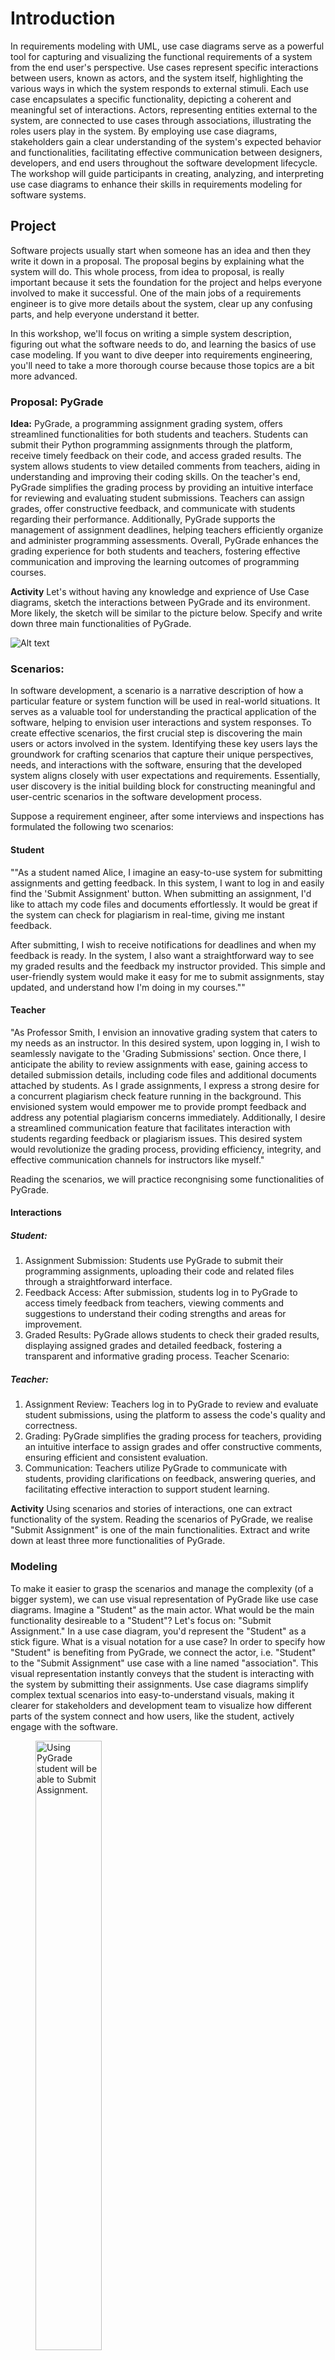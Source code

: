 # Introduction

In requirements modeling with UML, use case diagrams serve as a powerful tool for capturing and visualizing the functional requirements of a system from the end user's perspective. Use cases represent specific interactions between users, known as actors, and the system itself, highlighting the various ways in which the system responds to external stimuli. Each use case encapsulates a specific functionality, depicting a coherent and meaningful set of interactions. Actors, representing entities external to the system, are connected to use cases through associations, illustrating the roles users play in the system. By employing use case diagrams, stakeholders gain a clear understanding of the system's expected behavior and functionalities, facilitating effective communication between designers, developers, and end users throughout the software development lifecycle. The workshop will guide participants in creating, analyzing, and interpreting use case diagrams to enhance their skills in requirements modeling for software systems.

## Project

Software projects usually start when someone has an idea and then they write it down in a proposal. The proposal begins by explaining what the system will do. This whole process, from idea to proposal, is really important because it sets the foundation for the project and helps everyone involved to make it successful. One of the main jobs of a requirements engineer is to give more details about the system, clear up any confusing parts, and help everyone understand it better.

In this workshop, we'll focus on writing a simple system description, figuring out what the software needs to do, and learning the basics of use case modeling. If you want to dive deeper into requirements engineering, you'll need to take a more thorough course because those topics are a bit more advanced.

### Proposal: PyGrade

**Idea:** PyGrade, a programming assignment grading system, offers streamlined functionalities for both students and teachers. Students can submit their Python programming assignments through the platform, receive timely feedback on their code, and access graded results. The system allows students to view detailed comments from teachers, aiding in understanding and improving their coding skills. On the teacher's end, PyGrade simplifies the grading process by providing an intuitive interface for reviewing and evaluating student submissions. Teachers can assign grades, offer constructive feedback, and communicate with students regarding their performance. Additionally, PyGrade supports the management of assignment deadlines, helping teachers efficiently organize and administer programming assessments. Overall, PyGrade enhances the grading experience for both students and teachers, fostering effective communication and improving the learning outcomes of programming courses.

**Activity** Let's without having any knowledge and exprience of Use Case diagrams, sketch the interactions between PyGrade and its environment. More likely, the sketch will be similar to the picture below. Specify and write down three main functionalities of PyGrade.

![Alt text](./ws_uc_imgs/ws_uc_sketch.png "A sketch of PyGrade")


### Scenarios:


In software development, a scenario is a narrative description of how a particular feature or system function will be used in real-world situations. It serves as a valuable tool for understanding the practical application of the software, helping to envision user interactions and system responses. To create effective scenarios, the first crucial step is discovering the main users or actors involved in the system. Identifying these key users lays the groundwork for crafting scenarios that capture their unique perspectives, needs, and interactions with the software, ensuring that the developed system aligns closely with user expectations and requirements. Essentially, user discovery is the initial building block for constructing meaningful and user-centric scenarios in the software development process. 

Suppose a requirement engineer, after some interviews and inspections has formulated the following two scenarios:

#### Student
""As a student named Alice, I imagine an easy-to-use system for submitting assignments and getting feedback. In this system, I want to log in and easily find the 'Submit Assignment' button. When submitting an assignment, I'd like to attach my code files and documents effortlessly. It would be great if the system can check for plagiarism in real-time, giving me instant feedback.

After submitting, I wish to receive notifications for deadlines and when my feedback is ready. In the system, I also want a straightforward way to see my graded results and the feedback my instructor provided. This simple and user-friendly system would make it easy for me to submit assignments, stay updated, and understand how I'm doing in my courses.""

#### Teacher
"As Professor Smith, I envision an innovative grading system that caters to my needs as an instructor. In this desired system, upon logging in, I wish to seamlessly navigate to the 'Grading Submissions' section. Once there, I anticipate the ability to review assignments with ease, gaining access to detailed submission details, including code files and additional documents attached by students. As I grade assignments, I express a strong desire for a concurrent plagiarism check feature running in the background. This envisioned system would empower me to provide prompt feedback and address any potential plagiarism concerns immediately. Additionally, I desire a streamlined communication feature that facilitates interaction with students regarding feedback or plagiarism issues. This desired system would revolutionize the grading process, providing efficiency, integrity, and effective communication channels for instructors like myself."


Reading the scenarios, we will practice recongnising some functionalities of PyGrade.

#### Interactions

##### Student:

1. Assignment Submission: Students use PyGrade to submit their programming assignments, uploading their code and related files through a straightforward interface.
2. Feedback Access: After submission, students log in to PyGrade to access timely feedback from teachers, viewing comments and suggestions to understand their coding strengths and areas for improvement.
3. Graded Results: PyGrade allows students to check their graded results, displaying assigned grades and detailed feedback, fostering a transparent and informative grading process.
Teacher Scenario:

##### Teacher:

1. Assignment Review: Teachers log in to PyGrade to review and evaluate student submissions, using the platform to assess the code's quality and correctness.
2. Grading: PyGrade simplifies the grading process for teachers, providing an intuitive interface to assign grades and offer constructive comments, ensuring efficient and consistent evaluation.
3. Communication: Teachers utilize PyGrade to communicate with students, providing clarifications on feedback, answering queries, and facilitating effective interaction to support student learning.

**Activity** Using scenarios and stories of interactions, one can extract functionality of the system. Reading the scenarios of PyGrade, we realise "Submit Assignment" is one of the main functionalities. Extract and write down at least three more functionalities of PyGrade. 

### Modeling

To make it easier to grasp the scenarios and manage the complexity (of a bigger system), we can use visual representation of PyGrade like use case diagrams. Imagine a "Student" as the main actor. What would be the main functionality desireable to a "Student"? Let's focus on: "Submit Assignment." In a use case diagram, you'd represent the "Student" as a stick figure. What is a visual notation for a use case? In order to specify how "Student" is benefiting from PyGrade, we connect the actor, i.e. "Student" to the "Submit Assignment" use case with a line named "association". This visual representation instantly conveys that the student is interacting with the system by submitting their assignments. Use case diagrams simplify complex textual scenarios into easy-to-understand visuals, making it clearer for stakeholders and development team to visualize how different parts of the system connect and how users, like the student, actively engage with the software.

<figure>
<img src="./ws_uc_imgs/uc_pygrade_01.png" alt="Using PyGrade student will be able to Submit Assignment."  width="50%" height="50%">
<figcaption> Use Case Model: Submit Assignment  </figcaption>
</figure>

**Activity** You have discovered more functionalities of PyGrade. Moreover, we know there is one more actor using PyGrade. Who (What) is the other actor? Complete Use Case Diagram with new use cases associated with correct actors. Hint: First write down scenarios of some of the functionalities that are important to model.

### Inclusion

One can elaboarte more details in a use case diagram. Use cases can be broken into smaller pieces. In this way we say one use case includes the other use case. The relashipship between two use cases is a **dependency** labeled as *<< include >>*. 

In simple terms, the "include" relationship in use cases is like putting smaller puzzles into a bigger one. Imagine you have a big use case, like "Ordering Food." Inside that, you might have smaller actions like "Selecting Items" and "Making Payment." The "include" relationship is like saying, "To order food, you must include the actions of selecting items and making payment." It helps break down the big picture into smaller, manageable parts, making it clear how different actions fit together to achieve the main goal. It's like building with building blocks – you include the smaller blocks to create the complete structure.

**Example**: Analysing this sentence can reveal one smaller use case included in "Submit Assignment". 

**Students use PyGrade to submit their programming assignments, <ins>uploading their code and related files</ins> through ...**

Check how this is modeled in the following diagram:

<figure>
<img src="./ws_uc_imgs/uc_pygrade_02.png" alt="To Submit an Assignment the student needs to Attach File."  width="50%" height="50%">
<figcaption> Use Case Model: Submit Assignment includes Attach File </figcaption>
</figure>


**Activity** Read the provided scenarios again. Do you recognise smaller use cases (functionalities) included in already modeled use cases? Update your model.

### Extension

Similar to "inclusion", one can divide a bigger use case into smaller ones but with a relationship that reflects optionality. This is called "extend". Think of the "extend" relationship in use cases like adding extra options to a basic plan. Imagine you have a use case called "Buy Ticket," which is the basic plan. Now, let's say there's a special case where you can also "Upgrade Seat" if you want. The "extend" relationship is like saying, "If you want to, you can extend the basic 'Buy Ticket' plan by adding the extra action of 'Upgrading Seat.'" It allows you to add extra features when needed, keeping the basic plan simple but giving you the option to extend it with additional functionalities. It's like choosing to add toppings to your pizza – the basic pizza is good, but you can extend it with extra flavors if you like.

**Example**: Analysing assignment submission, it seems that students can benefit from adding a note in their submission. However, writing a note in not mandatory. The student has access to such a feature to inform the teacher about the  submission or learning process in case it is helpful. This feature may not be seen and requested by the users in the first place, but a creative requirement engineer can propose such an idea to enrich the system. 


Check how this is modeled in the following diagram:

<figure>
<img src="./ws_uc_imgs/uc_pygrade_03.png" alt="To Submit an Assignment the student can Add Note."  width="50%" height="50%">
<figcaption> Use Case Model: Add Note extends Submit Assignment </figcaption>
</figure>

**Note**: It is important to recognise the direction of the arrows in "include" and "extend". This is how one can read the model: Submitting assignment includes attaching files, i.e. it is mandatory. Adding note to the assignment is extending the submitting assignments, i.e. notes are added only in case the student wants it.

**Activity** Read the provided scenarios again. Do you recognise smaller use cases (functionalities) included in already modeled use cases? Update your model.
